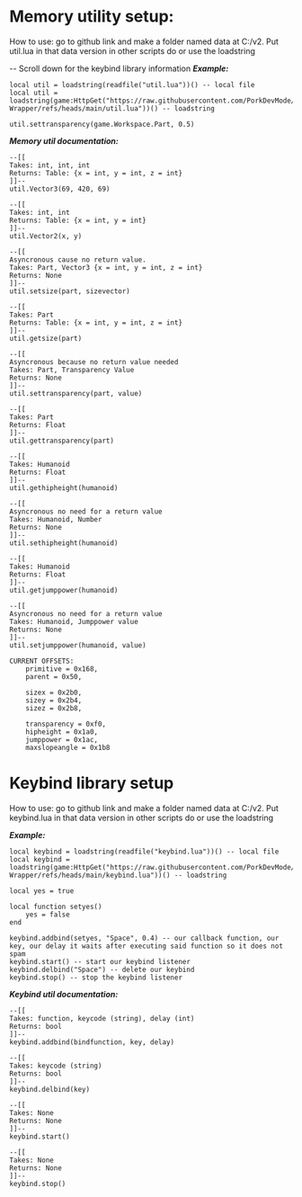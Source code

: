 # Memory utility setup:

How to use:
go to github link and make a folder named data at C:/v2. Put util.lua in that data version
in other scripts do or use the loadstring

-- Scroll down for the keybind library information
***Example:***

```
local util = loadstring(readfile("util.lua"))() -- local file
local util = loadstring(game:HttpGet("https://raw.githubusercontent.com/PorkDevMode/Severe-Wrapper/refs/heads/main/util.lua"))() -- loadstring

util.settransparency(game.Workspace.Part, 0.5)
```
***Memory util documentation:***
```
--[[
Takes: int, int, int
Returns: Table: {x = int, y = int, z = int}
]]--
util.Vector3(69, 420, 69)

--[[
Takes: int, int
Returns: Table: {x = int, y = int}
]]--
util.Vector2(x, y)

--[[
Asyncronous cause no return value.
Takes: Part, Vector3 {x = int, y = int, z = int}
Returns: None
]]--
util.setsize(part, sizevector)

--[[
Takes: Part
Returns: Table: {x = int, y = int, z = int}
]]--
util.getsize(part)

--[[
Asyncronous because no return value needed
Takes: Part, Transparency Value
Returns: None
]]--
util.settransparency(part, value)

--[[
Takes: Part
Returns: Float
]]--
util.gettransparency(part)

--[[
Takes: Humanoid
Returns: Float
]]--
util.gethipheight(humanoid)

--[[
Asyncronous no need for a return value
Takes: Humanoid, Number
Returns: None
]]--
util.sethipheight(humanoid)

--[[
Takes: Humanoid
Returns: Float
]]--
util.getjumppower(humanoid)

--[[
Asyncronous no need for a return value
Takes: Humanoid, Jumppower value
Returns: None
]]--
util.setjumppower(humanoid, value)

CURRENT OFFSETS:
    primitive = 0x168,
    parent = 0x50,
    
    sizex = 0x2b0,
    sizey = 0x2b4,
    sizez = 0x2b8,

    transparency = 0xf0,
    hipheight = 0x1a0,
    jumppower = 0x1ac,
    maxslopeangle = 0x1b8
```

# Keybind library setup

How to use:
go to github link and make a folder named data at C:/v2. Put keybind.lua in that data version
in other scripts do or use the loadstring

***Example:***

```
local keybind = loadstring(readfile("keybind.lua"))() -- local file
local keybind = loadstring(game:HttpGet("https://raw.githubusercontent.com/PorkDevMode/Severe-Wrapper/refs/heads/main/keybind.lua"))() -- loadstring

local yes = true

local function setyes()
    yes = false
end

keybind.addbind(setyes, "Space", 0.4) -- our callback function, our key, our delay it waits after executing said function so it does not spam
keybind.start() -- start our keybind listener
keybind.delbind("Space") -- delete our keybind
keybind.stop() -- stop the keybind listener
```
***Keybind util documentation:***
```
--[[
Takes: function, keycode (string), delay (int)
Returns: bool
]]--
keybind.addbind(bindfunction, key, delay)

--[[
Takes: keycode (string)
Returns: bool
]]--
keybind.delbind(key)

--[[
Takes: None
Returns: None
]]--
keybind.start()

--[[
Takes: None
Returns: None
]]--
keybind.stop()
```
